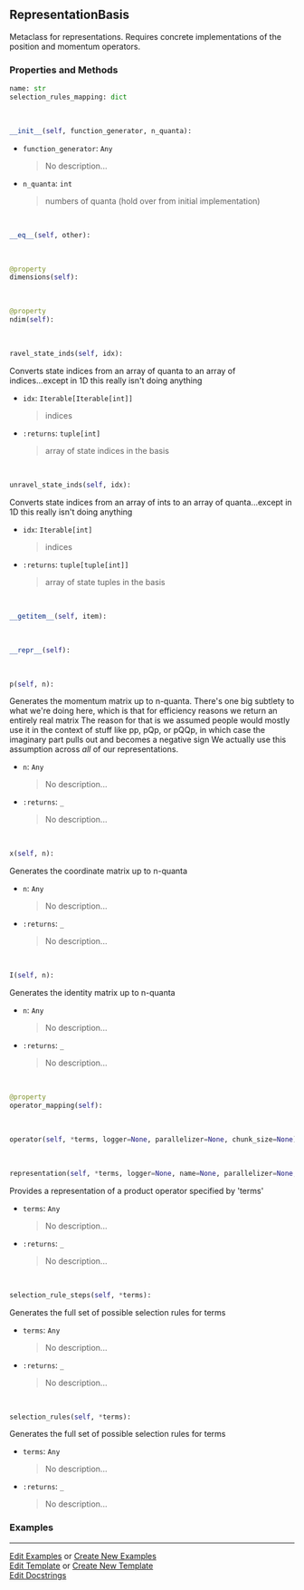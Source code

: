 ## <a id="Psience.BasisReps.Bases.RepresentationBasis">RepresentationBasis</a>
Metaclass for representations.
Requires concrete implementations of the position and momentum operators.

### Properties and Methods
```python
name: str
selection_rules_mapping: dict
```
<a id="Psience.BasisReps.Bases.RepresentationBasis.__init__" class="docs-object-method">&nbsp;</a>
```python
__init__(self, function_generator, n_quanta): 
```

- `function_generator`: `Any`
    >No description...
- `n_quanta`: `int`
    >numbers of quanta (hold over from initial implementation)

<a id="Psience.BasisReps.Bases.RepresentationBasis.__eq__" class="docs-object-method">&nbsp;</a>
```python
__eq__(self, other): 
```

<a id="Psience.BasisReps.Bases.RepresentationBasis.dimensions" class="docs-object-method">&nbsp;</a>
```python
@property
dimensions(self): 
```

<a id="Psience.BasisReps.Bases.RepresentationBasis.ndim" class="docs-object-method">&nbsp;</a>
```python
@property
ndim(self): 
```

<a id="Psience.BasisReps.Bases.RepresentationBasis.ravel_state_inds" class="docs-object-method">&nbsp;</a>
```python
ravel_state_inds(self, idx): 
```
Converts state indices from an array of quanta to an array of indices...except in 1D this really isn't doing anything
- `idx`: `Iterable[Iterable[int]]`
    >indices
- `:returns`: `tuple[int]`
    >array of state indices in the basis

<a id="Psience.BasisReps.Bases.RepresentationBasis.unravel_state_inds" class="docs-object-method">&nbsp;</a>
```python
unravel_state_inds(self, idx): 
```
Converts state indices from an array of ints to an array of quanta...except in 1D this really isn't doing anything
- `idx`: `Iterable[int]`
    >indices
- `:returns`: `tuple[tuple[int]]`
    >array of state tuples in the basis

<a id="Psience.BasisReps.Bases.RepresentationBasis.__getitem__" class="docs-object-method">&nbsp;</a>
```python
__getitem__(self, item): 
```

<a id="Psience.BasisReps.Bases.RepresentationBasis.__repr__" class="docs-object-method">&nbsp;</a>
```python
__repr__(self): 
```

<a id="Psience.BasisReps.Bases.RepresentationBasis.p" class="docs-object-method">&nbsp;</a>
```python
p(self, n): 
```
Generates the momentum matrix up to n-quanta.
        There's one big subtlety to what we're doing here, which is that
          for efficiency reasons we return an entirely real matrix
        The reason for that is we assumed people would mostly use it in the context
          of stuff like pp, pQp, or pQQp, in which case the imaginary part pulls out
          and becomes a negative sign
        We actually use this assumption across _all_ of our representations.
- `n`: `Any`
    >No description...
- `:returns`: `_`
    >No description...

<a id="Psience.BasisReps.Bases.RepresentationBasis.x" class="docs-object-method">&nbsp;</a>
```python
x(self, n): 
```
Generates the coordinate matrix up to n-quanta
- `n`: `Any`
    >No description...
- `:returns`: `_`
    >No description...

<a id="Psience.BasisReps.Bases.RepresentationBasis.I" class="docs-object-method">&nbsp;</a>
```python
I(self, n): 
```
Generates the identity matrix up to n-quanta
- `n`: `Any`
    >No description...
- `:returns`: `_`
    >No description...

<a id="Psience.BasisReps.Bases.RepresentationBasis.operator_mapping" class="docs-object-method">&nbsp;</a>
```python
@property
operator_mapping(self): 
```

<a id="Psience.BasisReps.Bases.RepresentationBasis.operator" class="docs-object-method">&nbsp;</a>
```python
operator(self, *terms, logger=None, parallelizer=None, chunk_size=None): 
```

<a id="Psience.BasisReps.Bases.RepresentationBasis.representation" class="docs-object-method">&nbsp;</a>
```python
representation(self, *terms, logger=None, name=None, parallelizer=None, chunk_size=None): 
```
Provides a representation of a product operator specified by 'terms'
- `terms`: `Any`
    >No description...
- `:returns`: `_`
    >No description...

<a id="Psience.BasisReps.Bases.RepresentationBasis.selection_rule_steps" class="docs-object-method">&nbsp;</a>
```python
selection_rule_steps(self, *terms): 
```
Generates the full set of possible selection rules for terms
- `terms`: `Any`
    >No description...
- `:returns`: `_`
    >No description...

<a id="Psience.BasisReps.Bases.RepresentationBasis.selection_rules" class="docs-object-method">&nbsp;</a>
```python
selection_rules(self, *terms): 
```
Generates the full set of possible selection rules for terms
- `terms`: `Any`
    >No description...
- `:returns`: `_`
    >No description...

### Examples


___

[Edit Examples](https://github.com/McCoyGroup/Psience/edit/edit/ci/examples/ci/docs/Psience/BasisReps/Bases/RepresentationBasis.md) or 
[Create New Examples](https://github.com/McCoyGroup/Psience/new/edit/?filename=ci/examples/ci/docs/Psience/BasisReps/Bases/RepresentationBasis.md) <br/>
[Edit Template](https://github.com/McCoyGroup/Psience/edit/edit/ci/docs/ci/docs/Psience/BasisReps/Bases/RepresentationBasis.md) or 
[Create New Template](https://github.com/McCoyGroup/Psience/new/edit/?filename=ci/docs/templates/ci/docs/Psience/BasisReps/Bases/RepresentationBasis.md) <br/>
[Edit Docstrings](https://github.com/McCoyGroup/Psience/edit/edit/Psience/BasisReps/Bases.py?message=Update%20Docs)